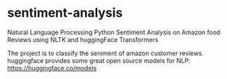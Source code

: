# sentiment-analysis
Natural Language Processing Python Sentiment Analysis on Amazon food Reviews using NLTK and huggingFace Transformers

  The project is to classify the seniment of amazon customer reviews. huggingface  provides some great open source models for NLP: https://huggingface.co/models
